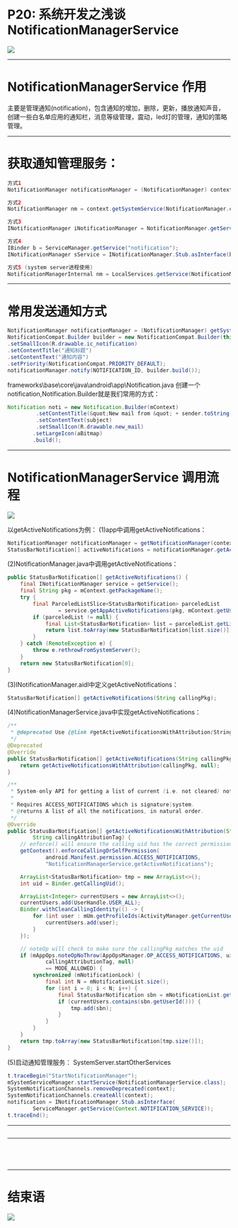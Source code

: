 # P20: 系统开发之浅谈NotificationManagerService

<img src="../flower/flower_p20.png">

---

# NotificationManagerService 作用

主要是管理通知(notification)，包含通知的增加，删除，更新，播放通知声音，创建一些白名单应用的通知栏，消息等级管理，震动，led灯的管理，通知的策略管理。

---

# 获取通知管理服务：

```java
方式1
NotificationManager notificationManager = (NotificationManager) context.getSystemService(Context.NOTIFICATION_SERVICE);

方式2
NotificationManager nm = context.getSystemService(NotificationManager.class);

方式3
INotificationManager iNotificationManager = NotificationManager.getService();

方式4
IBinder b = ServiceManager.getService("notification");
INotificationManager sService = INotificationManager.Stub.asInterface(b);

方式5 (system server进程使用)
NotificationManagerInternal nm = LocalServices.getService(NotificationManagerInternal.class);
```

---

# 常用发送通知方式

```java
NotificationManager notificationManager = (NotificationManager) getSystemService(Context.NOTIFICATION_SERVICE);
NotificationCompat.Builder builder = new NotificationCompat.Builder(this, CHANNEL_ID)
.setSmallIcon(R.drawable.ic_notification)
.setContentTitle("通知标题")
.setContentText("通知内容")
.setPriority(NotificationCompat.PRIORITY_DEFAULT);
notificationManager.notify(NOTIFICATION_ID, builder.build());
```

frameworks\base\core\java\android\app\Notification.java
创建一个notification,Notification.Builder就是我们常用的方式：

```java
Notification noti = new Notification.Builder(mContext)
         .setContentTitle(&quot;New mail from &quot; + sender.toString())
         .setContentText(subject)
         .setSmallIcon(R.drawable.new_mail)
        .setLargeIcon(aBitmap)
        .build();
```

---

# NotificationManagerService 调用流程

<img src="NotificationManagerService_whole.png">


以getActiveNotifications为例：
(1)app中调用getActiveNotifications：
```java
NotificationManager notificationManager = getNotificationManager(context);
StatusBarNotification[] activeNotifications = notificationManager.getActiveNotifications();
```

(2)NotificationManager.java中调用getActiveNotifications：

```java
public StatusBarNotification[] getActiveNotifications() {
    final INotificationManager service = getService();
    final String pkg = mContext.getPackageName();
    try {
        final ParceledListSlice<StatusBarNotification> parceledList
                = service.getAppActiveNotifications(pkg, mContext.getUserId());
        if (parceledList != null) {
            final List<StatusBarNotification> list = parceledList.getList();
            return list.toArray(new StatusBarNotification[list.size()]);
        }
    } catch (RemoteException e) {
        throw e.rethrowFromSystemServer();
    }
    return new StatusBarNotification[0];
}
```

(3)INotificationManager.aidl中定义getActiveNotifications：
```java
StatusBarNotification[] getActiveNotifications(String callingPkg);
```

(4)NotificationManagerService.java中实现getActiveNotifications：
```java
/**
 * @deprecated Use {@link #getActiveNotificationsWithAttribution(String, String)} instead.
 */
@Deprecated
@Override
public StatusBarNotification[] getActiveNotifications(String callingPkg) {
    return getActiveNotificationsWithAttribution(callingPkg, null);
}

/**
 * System-only API for getting a list of current (i.e. not cleared) notifications.
 *
 * Requires ACCESS_NOTIFICATIONS which is signature|system.
 * @returns A list of all the notifications, in natural order.
 */
@Override
public StatusBarNotification[] getActiveNotificationsWithAttribution(String callingPkg,
        String callingAttributionTag) {
    // enforce() will ensure the calling uid has the correct permission
    getContext().enforceCallingOrSelfPermission(
            android.Manifest.permission.ACCESS_NOTIFICATIONS,
            "NotificationManagerService.getActiveNotifications");

    ArrayList<StatusBarNotification> tmp = new ArrayList<>();
    int uid = Binder.getCallingUid();

    ArrayList<Integer> currentUsers = new ArrayList<>();
    currentUsers.add(UserHandle.USER_ALL);
    Binder.withCleanCallingIdentity(() -> {
        for (int user : mUm.getProfileIds(ActivityManager.getCurrentUser(), false)) {
            currentUsers.add(user);
        }
    });

    // noteOp will check to make sure the callingPkg matches the uid
    if (mAppOps.noteOpNoThrow(AppOpsManager.OP_ACCESS_NOTIFICATIONS, uid, callingPkg,
            callingAttributionTag, null)
            == MODE_ALLOWED) {
        synchronized (mNotificationLock) {
            final int N = mNotificationList.size();
            for (int i = 0; i < N; i++) {
                final StatusBarNotification sbn = mNotificationList.get(i).getSbn();
                if (currentUsers.contains(sbn.getUserId())) {
                    tmp.add(sbn);
                }
            }
        }
    }
    return tmp.toArray(new StatusBarNotification[tmp.size()]);
}
```

(5)启动通知管理服务：
SystemServer.startOtherServices
```java
t.traceBegin("StartNotificationManager");
mSystemServiceManager.startService(NotificationManagerService.class);
SystemNotificationChannels.removeDeprecated(context);
SystemNotificationChannels.createAll(context);
notification = INotificationManager.Stub.asInterface(
        ServiceManager.getService(Context.NOTIFICATION_SERVICE));
t.traceEnd();
```

---

```java

```

---

```java

```


```java

```


```java

```

```java

```







---


# 结束语

<img src="../Images/end_001.png">